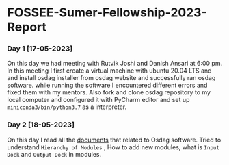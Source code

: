 # FOSSEE-Sumer-Fellowship-2023-Report

### Day 1 [17-05-2023]

On this day we had meeting with Rutvik Joshi and Danish Ansari at 6:00 pm.
In this meeting I first create a virtual machine with ubuntu 20.04 LTS and and install osdag installer from osdag website and successfully ran osdag software. while running the software I encountered different errors and fixed them with my mentors.
Also fork and clone osdag repository to my local computer and configured it with PyCharm editor and set up `miniconda3/bin/python3.7` as a interpreter.

### Day 2 [18-05-2023]

On this day I read all the [documents](https://drive.google.com/drive/folders/1H3WVOoegyfATZ-HNCgjrJ3VXI1zjh5sd) that related to Osdag software. Tried to understand `Hierarchy of Modules` , How to add new modules, what is `Input Dock` and `Output Dock` in modules.
